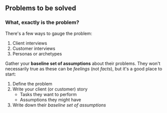 ## Problems to be solved

### What, exactly is the problem?

There's a few ways to gauge the problem:

1. Client interviews
2. Customer interviews
3. Personas or archetypes

Gather your **baseline set of assumptions** about their problems. They won't necessarily true as these can be _feelings_ (not _facts_), but it's a good place to start:

1. Define the problem
2. Write your client (or customer) story
    + Tasks they want to perform
    + Assumptions they might have
3. Write down their _baseline set of assumptions_
